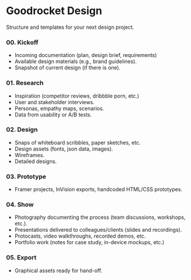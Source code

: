 # Goodrocket Design

Structure and templates for your next design project.

### 00. Kickoff

- Incoming documentation (plan, design brief, requirements)
- Available design materials (e.g., brand guidelines).
- Snapshot of current design (if there is one).

### 01. Research

- Inspiration (competitor reviews, dribbble porn, etc.)
- User and stakeholder interviews.
- Personas, empathy maps, scenarios.
- Data from usability or A/B tests.

### 02. Design

- Snaps of whiteboard scribbles, paper sketches, etc.
- Design assets (fonts, json data, images).
- Wireframes.
- Detailed designs.

### 03. Prototype

- Framer projects, InVision exports, handcoded HTML/CSS prototypes.

### 04. Show

- Photography documenting the process (team discussions, workshops, etc.).
- Presentations delivered to colleagues/clients (slides and recordings).
- Protocasts, video walkthroughs, recorded demos, etc.
- Portfolio work (notes for case study, in-device mockups, etc.)

### 05. Export

- Graphical assets ready for hand-off.
